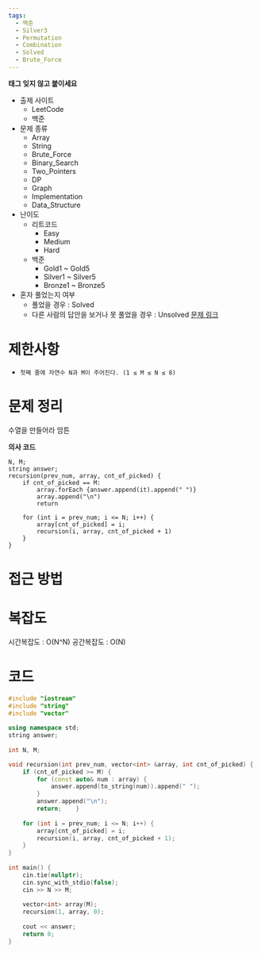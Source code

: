 ```yaml
---
tags:
  - 백준
  - Silver3
  - Permutation
  - Combination
  - Solved
  - Brute_Force
---
```

**태그 잊지 않고 붙이세요**
- 출제 사이트
	- LeetCode
	- 백준
- 문제 종류
	- Array
	- String
	- Brute_Force
	- Binary_Search
	- Two_Pointers
	- DP
	- Graph
	- Implementation
	- Data_Structure
- 난이도
	- 리트코드
		- Easy
		- Medium
		- Hard
	- 백준
		- Gold1 ~ Gold5
		- Silver1 ~ Silver5
		- Bronze1 ~ Bronze5
- 혼자 풀었는지 여부
	- 풀었을 경우 : Solved
	- 다른 사람의 답안을 보거나 못 풀었을 경우 : Unsolved
[문제 링크](https://www.acmicpc.net/problem/15652)
# 제한사항
- `첫째 줄에 자연수 N과 M이 주어진다. (1 ≤ M ≤ N ≤ 8)`

# 문제 정리
수열을 만들어라 암튼

**의사 코드**
```
N, M;
string answer;
recursion(prev_num, array, cnt_of_picked) {
	if cnt_of_picked == M:
		array.forEach {answer.append(it).append(" ")}
		array.append("\n")
		return

	for (int i = prev_num; i <= N; i++) {
		array[cnt_of_picked] = i;
		recursion(i, array, cnt_of_picked + 1)
	}
}
```

# 접근 방법


# 복잡도
시간복잡도 : O(N^N)
공간복잡도 : O(N)

# 코드
``` cpp
#include "iostream"  
#include "string"  
#include "vector"  
  
using namespace std;  
string answer;  
  
int N, M;  

void recursion(int prev_num, vector<int> &array, int cnt_of_picked) {  
    if (cnt_of_picked >= M) {  
        for (const auto& num : array) {  
            answer.append(to_string(num)).append(" ");  
        }  
        answer.append("\n");  
        return;    }  
  
    for (int i = prev_num; i <= N; i++) {  
        array[cnt_of_picked] = i;  
        recursion(i, array, cnt_of_picked + 1);  
    }  
}  
  
int main() {  
    cin.tie(nullptr);  
    cin.sync_with_stdio(false);  
    cin >> N >> M;  
  
    vector<int> array(M);  
    recursion(1, array, 0);  
  
    cout << answer;  
    return 0;  
}
```


